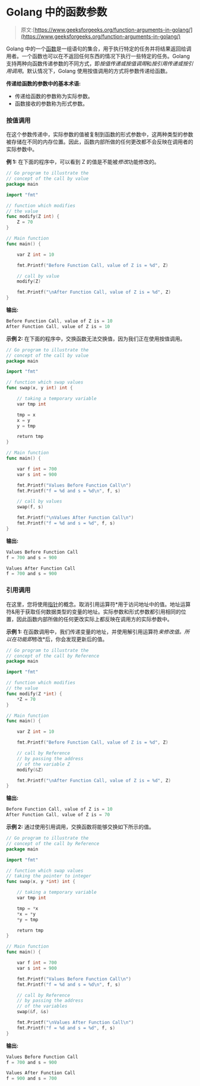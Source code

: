 # Golang 中的函数参数

> 原文:[https://www.geeksforgeeks.org/function-arguments-in-golang/](https://www.geeksforgeeks.org/function-arguments-in-golang/)

Golang 中的一个[函数](https://www.geeksforgeeks.org/functions-in-go-language/)是一组语句的集合，用于执行特定的任务并将结果返回给调用者。一个函数也可以在不返回任何东西的情况下执行一些特定的任务。Golang 支持两种向函数传递参数的不同方式，即*按值传递或按值调用*和*按引用传递或按引用调用*。默认情况下，Golang 使用按值调用的方式将参数传递给函数。

**传递给函数的参数中的基本术语:**

*   传递给函数的参数称为实际参数。
*   函数接收的参数称为形式参数。

### 按值调用

在这个参数传递中，实际参数的值被复制到函数的形式参数中，这两种类型的参数被存储在不同的内存位置。因此，函数内部所做的任何更改都不会反映在调用者的实际参数中。

**例 1:** 在下面的程序中，可以看到 Z 的值是不能被*修改*功能修改的。

```go
// Go program to illustrate the
// concept of the call by value
package main

import "fmt"

// function which modifies
// the value
func modify(Z int) {
    Z = 70
}

// Main function
func main() {

    var Z int = 10

    fmt.Printf("Before Function Call, value of Z is = %d", Z)

    // call by value
    modify(Z)

    fmt.Printf("\nAfter Function Call, value of Z is = %d", Z)
}
```

**输出:**

```go
Before Function Call, value of Z is = 10
After Function Call, value of Z is = 10

```

**示例 2:** 在下面的程序中，交换函数无法交换值，因为我们正在使用按值调用。

```go
// Go program to illustrate the
// concept of the call by value
package main

import "fmt"

// function which swap values
func swap(x, y int) int {

    // taking a temporary variable
    var tmp int

    tmp = x
    x = y
    y = tmp

    return tmp
}

// Main function
func main() {

    var f int = 700
    var s int = 900

    fmt.Printf("Values Before Function Call\n")
    fmt.Printf("f = %d and s = %d\n", f, s)

    // call by values
    swap(f, s)

    fmt.Printf("\nValues After Function Call\n")
    fmt.Printf("f = %d and s = %d", f, s)
}
```

**输出:**

```go
Values Before Function Call
f = 700 and s = 900

Values After Function Call
f = 700 and s = 900

```

### 引用调用

在这里，您将使用[指针](https://www.geeksforgeeks.org/pointers-in-golang/)的概念。取消引用运算符*用于访问地址中的值。地址运算符&用于获取任何数据类型的变量的地址。实际参数和形式参数都引用相同的位置，因此函数内部所做的任何更改实际上都反映在调用方的实际参数中。

**示例 1:** 在函数调用中，我们传递变量的地址，并使用解引用运算符*来修改值。所以在功能即*修改*后，你会发现更新后的值。

```go
// Go program to illustrate the
// concept of the call by Reference
package main

import "fmt"

// function which modifies
// the value
func modify(Z *int) {
    *Z = 70
}

// Main function
func main() {

    var Z int = 10

    fmt.Printf("Before Function Call, value of Z is = %d", Z)

    // call by Reference
    // by passing the address
    // of the variable Z
    modify(&Z)

    fmt.Printf("\nAfter Function Call, value of Z is = %d", Z)
}
```

**输出:**

```go
Before Function Call, value of Z is = 10
After Function Call, value of Z is = 70

```

**示例 2:** 通过使用引用调用，交换函数将能够交换如下所示的值。

```go
// Go program to illustrate the
// concept of the call by Reference
package main

import "fmt"

// function which swap values
// taking the pointer to integer
func swap(x, y *int) int {

    // taking a temporary variable
    var tmp int

    tmp = *x
    *x = *y
    *y = tmp

    return tmp
}

// Main function
func main() {

    var f int = 700
    var s int = 900

    fmt.Printf("Values Before Function Call\n")
    fmt.Printf("f = %d and s = %d\n", f, s)

    // call by Reference
    // by passing the address 
    // of the variables
    swap(&f, &s)

    fmt.Printf("\nValues After Function Call\n")
    fmt.Printf("f = %d and s = %d", f, s)
}
```

**输出:**

```go
Values Before Function Call
f = 700 and s = 900

Values After Function Call
f = 900 and s = 700

```